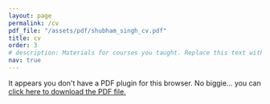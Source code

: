 ```yaml
---
layout: page
permalink: /cv
pdf_file: "/assets/pdf/shubham_singh_cv.pdf"
title: cv
order: 3
# description: Materials for courses you taught. Replace this text with your description.
nav: true
---
```


<object data="{{ page.pdf_file | relative_url }}" type="application/pdf" width="100%" height="800px"> 
  <p>It appears you don't have a PDF plugin for this browser.
   No biggie... you can <a href="{{ page.pdf_file | relative_url}}">click here to
  download the PDF file.</a></p>  
</object>